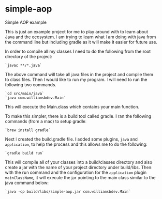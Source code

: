 simple-aop
==========

Simple AOP example

This is just an example project for me to play around with to learn about Java
and the ecosystem. I am trying to learn what I am doing with java from the
command line but including gradle as it will make it easier for future use.

In order to compile all my classes I need to do the following from the root
directory of the project:

    `javac **/*.java`

The above command will take all java files in the project and compile them to
class files. Then I would like to run my program. I will need to run the
following two commands.

    `cd src/main/java`
    `java com.williamsbdev.Main`

This will execute the Main.class which contains your main function.

To make this simpler, there is a build tool called gradle. I ran the following
commands (from a mac) to setup gradle:

    `brew install gradle`

Next I created the build.gradle file. I added some plugins, `java` and
`application`, to help the process and this allows me to do the following:

    `gradle build run`

This will compile all of your classes into a build/classes directory and also
create a jar with the name of your project directory under build/libs. Then
with the run command and the configuration for the `application` plugin
`mainClassName`, it will execute the jar pointing to the main class similar to
the java command below:

    `java -cp build/libs/simple-aop.jar com.williamsbdev.Main`
